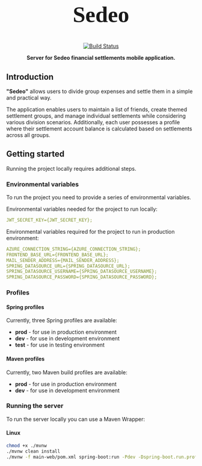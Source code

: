 <h1 align="center" style="font-family: 'GFS Didot', serif; font-weight: bold; font-size: 60px;">Sedeo</h1>


<p align="center">
  <a href="https://github.com/sedeo-organization/sedeo-backend/actions/workflows/maven.yml">
    <img src="https://github.com/sedeo-organization/sedeo-backend/actions/workflows/maven.yml/badge.svg" alt="Build Status">
  </a>
</p>

<p align="center">
    <b>Server for Sedeo financial settlements mobile application.</b>
</p>

<h2 id="introduction">Introduction</h2>

<b>"Sedeo"</b> allows users to divide group expenses and settle them in a simple and practical way.

The application enables users to maintain a list of friends, create themed settlement groups,
and manage individual settlements while considering various division scenarios. Additionally, each user possesses a profile where their settlement account balance is calculated based on settlements across all groups.
<h2 id="started">Getting started</h2>

Running the project locally requires additional steps.

<h3>Environmental variables</h2>

To run the project you need to provide a series of environmental variables. 

Environmental variables needed for the project to run locally:
```yaml
JWT_SECRET_KEY={JWT_SECRET_KEY};
```

Environmental variables required for the project to run in production environment:
```yaml
AZURE_CONNECTION_STRING={AZURE_CONNECTION_STRING};
FRONTEND_BASE_URL={FRONTEND_BASE_URL};
MAIL_SENDER_ADDRESS={MAIL_SENDER_ADDRESS};
SPRING_DATASOURCE_URL={SPRING_DATASOURCE_URL};
SPRING_DATASOURCE_USERNAME={SPRING_DATASOURCE_USERNAME};
SPRING_DATASOURCE_PASSWORD={SPRING_DATASOURCE_PASSWORD};
```

<h3>Profiles</h2>

<h4>Spring profiles</h4>

Currently, three Spring profiles are available:
<ul>
  <li><b>prod</b> - for use in production environment</li>
  <li><b>dev</b> - for use in development environment</li>
  <li><b>test</b> - for use in testing environment</li>
</ul>

<h4>Maven profiles</h4>
Currently, two Maven build profiles are available:
<ul>
  <li><b>prod</b> - for use in production environment</li>
  <li><b>dev</b> - for use in development environment</li>
</ul>

<h3>Running the server</h3>

To run the server locally you can use a Maven Wrapper:

<h4>Linux</h4>

```bash
chmod +x ./mvnw
./mvnw clean install
./mvnw -f main-web/pom.xml spring-boot:run -Pdev -Dspring-boot.run.profiles=dev
```

[build-badge]: https://github.com/sedeo-organization/sedeo-backend/actions/workflows/maven.yml/badge.svg
[build-url]: https://github.com/sedeo-organization/sedeo-backend/actions/workflows/maven.yml